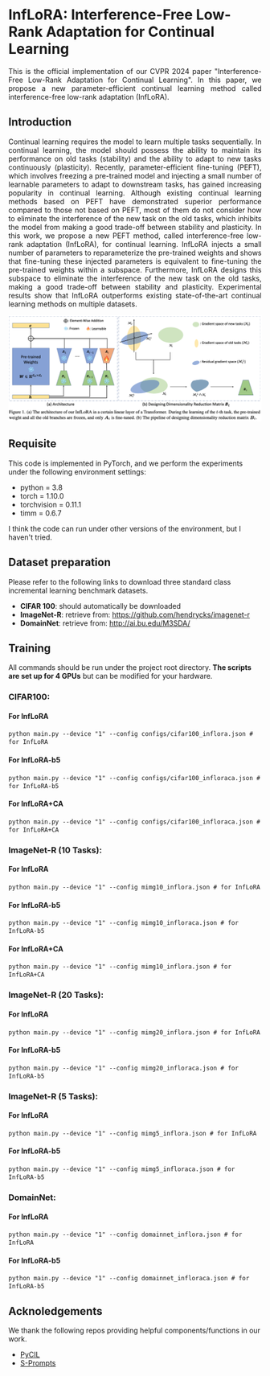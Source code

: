 # InfLoRA: Interference-Free Low-Rank Adaptation for Continual Learning

<div align="justify">
  This is the official implementation of our CVPR 2024 paper "Interference-Free Low-Rank Adaptation for Continual Learning".
In this paper, we propose a new parameter-efficient continual learning method called interference-free low-rank adaptation (InfLoRA). 
</div>

## Introduction

<div align="justify">
Continual learning requires the model to learn multiple tasks sequentially. In continual learning, the model should possess the ability to maintain its performance on old tasks (stability) and the ability to adapt to new tasks continuously (plasticity). Recently, parameter-efficient fine-tuning (PEFT), which involves freezing a pre-trained model and injecting a small number of learnable parameters to adapt to downstream tasks, has gained increasing popularity in continual learning. Although existing continual learning methods based on PEFT have demonstrated superior performance compared to those not based on PEFT, most of them do not consider how to eliminate the interference of the new task on the old tasks, which inhibits the model from making a good trade-off between stability and plasticity. In this work, we propose a new PEFT method, called interference-free low-rank adaptation (InfLoRA), for continual learning. InfLoRA injects a small number of parameters to reparameterize the pre-trained weights and shows that fine-tuning these injected parameters is equivalent to fine-tuning the pre-trained weights within a subspace. Furthermore, InfLoRA designs this subspace to eliminate the interference of the new task on the old tasks, making a good trade-off between stability and plasticity. Experimental results show that InfLoRA outperforms existing state-of-the-art continual learning methods on multiple datasets.
</div>

![InfLoRA.png](InfLoRA.png)

## Requisite

This code is implemented in PyTorch, and we perform the experiments under the following environment settings:

- python = 3.8
- torch = 1.10.0
- torchvision = 0.11.1
- timm = 0.6.7

I think the code can run under other versions of the environment, but I haven't tried.


## Dataset preparation
Please refer to the following links to download three standard class incremental learning benchmark datasets.

 * **CIFAR 100**: should automatically be downloaded
 * **ImageNet-R**: retrieve from: https://github.com/hendrycks/imagenet-r
 * **DomainNet**: retrieve from: http://ai.bu.edu/M3SDA/

## Training
All commands should be run under the project root directory. **The scripts are set up for 4 GPUs** but can be modified for your hardware.

### CIFAR100:
#### For InfLoRA
```
python main.py --device "1" --config configs/cifar100_inflora.json # for InfLoRA
```

#### For InfLoRA-b5
```
python main.py --device "1" --config configs/cifar100_infloraca.json # for InfLoRA-b5
```

#### For InfLoRA+CA
```
python main.py --device "1" --config configs/cifar100_infloraca.json # for InfLoRA+CA
```

### ImageNet-R (10 Tasks):
#### For InfLoRA
```
python main.py --device "1" --config mimg10_inflora.json # for InfLoRA
```

#### For InfLoRA-b5
```
python main.py --device "1" --config mimg10_infloraca.json # for InfLoRA-b5
```

#### For InfLoRA+CA
```
python main.py --device "1" --config mimg10_inflora.json # for InfLoRA+CA
```

### ImageNet-R (20 Tasks):
#### For InfLoRA
```
python main.py --device "1" --config mimg20_inflora.json # for InfLoRA
```

#### For InfLoRA-b5
```
python main.py --device "1" --config mimg20_infloraca.json # for InfLoRA-b5
```

### ImageNet-R (5 Tasks):
#### For InfLoRA
```
python main.py --device "1" --config mimg5_inflora.json # for InfLoRA
```

#### For InfLoRA-b5
```
python main.py --device "1" --config mimg5_infloraca.json # for InfLoRA-b5
```

### DomainNet:
#### For InfLoRA
```
python main.py --device "1" --config domainnet_inflora.json # for InfLoRA
```

#### For InfLoRA-b5
```
python main.py --device "1" --config domainnet_infloraca.json # for InfLoRA-b5
```


## Acknoledgements
We thank the following repos providing helpful components/functions in our work.

- [PyCIL](https://github.com/G-U-N/PyCIL)
- [S-Prompts](https://github.com/iamwangyabin/S-Prompts)



